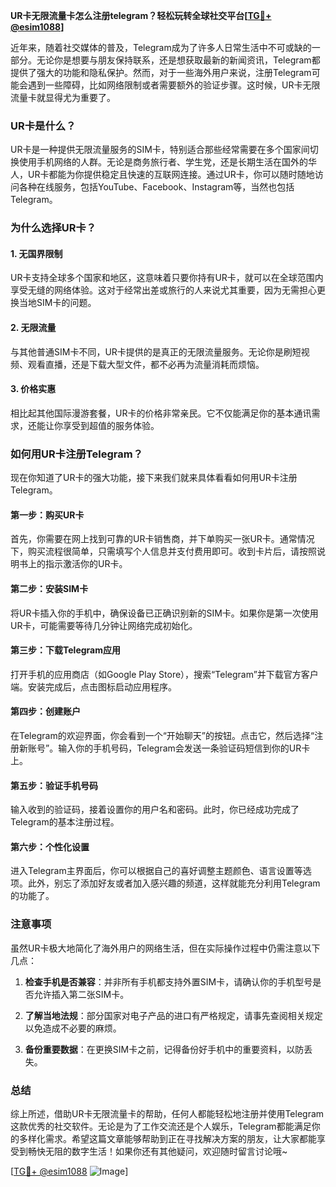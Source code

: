**UR卡无限流量卡怎么注册telegram？轻松玩转全球社交平台[[TG💪+ @esim1088](https://t.me/s/esim1088)]**

近年来，随着社交媒体的普及，Telegram成为了许多人日常生活中不可或缺的一部分。无论你是想要与朋友保持联系，还是想获取最新的新闻资讯，Telegram都提供了强大的功能和隐私保护。然而，对于一些海外用户来说，注册Telegram可能会遇到一些障碍，比如网络限制或者需要额外的验证步骤。这时候，UR卡无限流量卡就显得尤为重要了。

### UR卡是什么？

UR卡是一种提供无限流量服务的SIM卡，特别适合那些经常需要在多个国家间切换使用手机网络的人群。无论是商务旅行者、学生党，还是长期生活在国外的华人，UR卡都能为你提供稳定且快速的互联网连接。通过UR卡，你可以随时随地访问各种在线服务，包括YouTube、Facebook、Instagram等，当然也包括Telegram。

### 为什么选择UR卡？

#### 1. **无国界限制**
UR卡支持全球多个国家和地区，这意味着只要你持有UR卡，就可以在全球范围内享受无缝的网络体验。这对于经常出差或旅行的人来说尤其重要，因为无需担心更换当地SIM卡的问题。

#### 2. **无限流量**
与其他普通SIM卡不同，UR卡提供的是真正的无限流量服务。无论你是刷短视频、观看直播，还是下载大型文件，都不必再为流量消耗而烦恼。

#### 3. **价格实惠**
相比起其他国际漫游套餐，UR卡的价格非常亲民。它不仅能满足你的基本通讯需求，还能让你享受到超值的服务体验。

### 如何用UR卡注册Telegram？

现在你知道了UR卡的强大功能，接下来我们就来具体看看如何用UR卡注册Telegram。

#### 第一步：购买UR卡

首先，你需要在网上找到可靠的UR卡销售商，并下单购买一张UR卡。通常情况下，购买流程很简单，只需填写个人信息并支付费用即可。收到卡片后，请按照说明书上的指示激活你的UR卡。

#### 第二步：安装SIM卡

将UR卡插入你的手机中，确保设备已正确识别新的SIM卡。如果你是第一次使用UR卡，可能需要等待几分钟让网络完成初始化。

#### 第三步：下载Telegram应用

打开手机的应用商店（如Google Play Store），搜索“Telegram”并下载官方客户端。安装完成后，点击图标启动应用程序。

#### 第四步：创建账户

在Telegram的欢迎界面，你会看到一个“开始聊天”的按钮。点击它，然后选择“注册新账号”。输入你的手机号码，Telegram会发送一条验证码短信到你的UR卡上。

#### 第五步：验证手机号码

输入收到的验证码，接着设置你的用户名和密码。此时，你已经成功完成了Telegram的基本注册过程。

#### 第六步：个性化设置

进入Telegram主界面后，你可以根据自己的喜好调整主题颜色、语言设置等选项。此外，别忘了添加好友或者加入感兴趣的频道，这样就能充分利用Telegram的功能了。

### 注意事项

虽然UR卡极大地简化了海外用户的网络生活，但在实际操作过程中仍需注意以下几点：

1. **检查手机是否兼容**：并非所有手机都支持外置SIM卡，请确认你的手机型号是否允许插入第二张SIM卡。
   
2. **了解当地法规**：部分国家对电子产品的进口有严格规定，请事先查阅相关规定以免造成不必要的麻烦。

3. **备份重要数据**：在更换SIM卡之前，记得备份好手机中的重要资料，以防丢失。

### 总结

综上所述，借助UR卡无限流量卡的帮助，任何人都能轻松地注册并使用Telegram这款优秀的社交软件。无论是为了工作交流还是个人娱乐，Telegram都能满足你的多样化需求。希望这篇文章能够帮助到正在寻找解决方案的朋友，让大家都能享受到畅快无阻的数字生活！如果你还有其他疑问，欢迎随时留言讨论哦~

[[TG💪+ @esim1088](https://t.me/s/esim1088) ![Image](https://i.postimg.cc/4NQfJmqS/Snipaste-2025-05-13-00-14-12.png)]